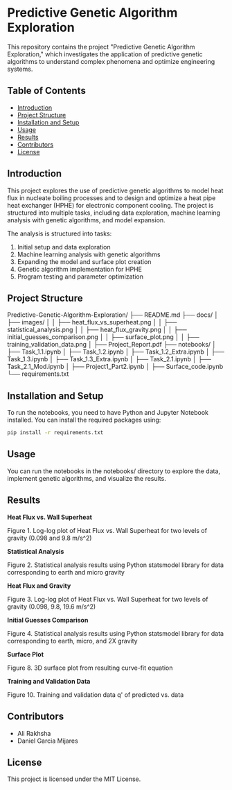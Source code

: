 # Predictive Genetic Algorithm Exploration

This repository contains the project "Predictive Genetic Algorithm Exploration," which investigates the application of predictive genetic algorithms to understand complex phenomena and optimize engineering systems.

## Table of Contents
- [Introduction](#introduction)
- [Project Structure](#project-structure)
- [Installation and Setup](#installation-and-setup)
- [Usage](#usage)
- [Results](#results)
- [Contributors](#contributors)
- [License](#license)

## Introduction

This project explores the use of predictive genetic algorithms to model heat flux in nucleate boiling processes and to design and optimize a heat pipe heat exchanger (HPHE) for electronic component cooling. The project is structured into multiple tasks, including data exploration, machine learning analysis with genetic algorithms, and model expansion.

The analysis is structured into tasks:
1. Initial setup and data exploration
2. Machine learning analysis with genetic algorithms
3. Expanding the model and surface plot creation
4. Genetic algorithm implementation for HPHE
5. Program testing and parameter optimization

## Project Structure

Predictive-Genetic-Algorithm-Exploration/
├── README.md
├── docs/
│ ├── images/
│ │ ├── heat_flux_vs_superheat.png
│ │ ├── statistical_analysis.png
│ │ ├── heat_flux_gravity.png
│ │ ├── initial_guesses_comparison.png
│ │ ├── surface_plot.png
│ │ ├── training_validation_data.png
│ ├── Project_Report.pdf
├── notebooks/
│ ├── Task_1.1.ipynb
│ ├── Task_1.2.ipynb
│ ├── Task_1.2_Extra.ipynb
│ ├── Task_1.3.ipynb
│ ├── Task_1.3_Extra.ipynb
│ ├── Task_2.1.ipynb
│ ├── Task_2.1_Mod.ipynb
│ ├── Project1_Part2.ipynb
│ ├── Surface_code.ipynb
└── requirements.txt


## Installation and Setup

To run the notebooks, you need to have Python and Jupyter Notebook installed. You can install the required packages using:

```bash
pip install -r requirements.txt
```

## Usage
You can run the notebooks in the notebooks/ directory to explore the data, implement genetic algorithms, and visualize the results.

## Results
**Heat Flux vs. Wall Superheat**

Figure 1. Log-log plot of Heat Flux vs. Wall Superheat for two levels of gravity (0.098 and 9.8 m/s^2)

**Statistical Analysis**

Figure 2. Statistical analysis results using Python statsmodel library for data corresponding to earth and micro gravity

**Heat Flux and Gravity**

Figure 3. Log-log plot of Heat Flux vs. Wall Superheat for two levels of gravity (0.098, 9.8, 19.6 m/s^2)

**Initial Guesses Comparison**

Figure 4. Statistical analysis results using Python statsmodel library for data corresponding to earth, micro, and 2X gravity

**Surface Plot**

Figure 8. 3D surface plot from resulting curve-fit equation

**Training and Validation Data**

Figure 10. Training and validation data q' of predicted vs. data

## Contributors
- Ali Rakhsha
- Daniel Garcia Mijares

## License
This project is licensed under the MIT License.
